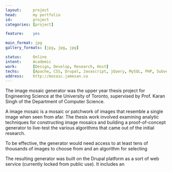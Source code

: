 ```yaml
---
layout:     project
head:       my portfolio
id:         project
categories: [project]

feature:    yes

main_format: jpg
gallery_formats: [jpg, jpg, jpg]

status:     Online
intent:     Academic
work:       [Design, Develop, Research, Host]
techs:      [Apache, CSS, Drupal, Javascript, jQuery, MySQL, PHP, Subversion, XHTML]
address:    http://mosaic.jamesan.ca
---
```

The image mosaic generator was the upper year thesis project for Engineering Science at the University of Toronto, supervised by Prof. Karan Singh of the Department of Computer Science.

A image mosaic is a mosaic or patchwork of images that resemble a single image when seen from afar. The thesis work involved examining analytic techniques for constructing image mosaics and building a proof-of-concept generator to live-test the various algorithms that came out of the initial research.

To be effective, the generator would need access to at least tens of thousands of images to choose from and an algorithm for selecting 

The resulting generator was built on the Drupal platform as a sort of web service (currently locked from public use). It includes an 